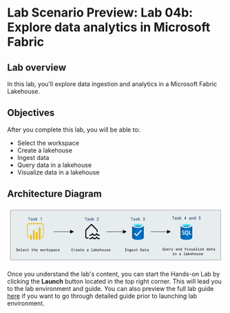 # Lab Scenario Preview: Lab 04b: Explore data analytics in Microsoft Fabric

## Lab overview

In this lab, you'll explore data ingestion and analytics in a Microsoft Fabric Lakehouse.

## Objectives

After you complete this lab, you will be able to:

+ Select the workspace
+ Create a lakehouse
+ Ingest data
+ Query data in a lakehouse
+ Visualize data in a lakehouse
  
## Architecture Diagram

 ![](../images/new1.png)  

Once you understand the lab's content, you can start the Hands-on Lab by clicking the **Launch** button located in the top right corner. This will lead you to the lab environment and guide. You can also preview the full lab guide [here](https://experience.cloudlabs.ai/#/labguidepreview/b570b545-860a-4695-b241-009bdf7271f8) if you want to go through detailed guide prior to launching lab environment.
